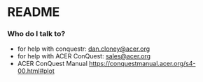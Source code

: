 # README

### Who do I talk to? ###

* for help with conquestr: dan.cloney@acer.org
* for help with ACER ConQuest: sales@acer.org
* ACER ConQuest Manual https://conquestmanual.acer.org/s4-00.html#plot

